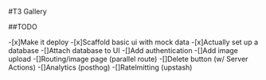 #T3 Gallery

##TODO

-[x]Make it deploy -[x]Scaffold basic ui with mock data -[x]Actually set up a database
-[]Attach database to UI
-[]Add authentication
-[]Add image upload
-[]Routing/image page (parallel route)
-[]Delete button (w/ Server Actions)
-[]Analytics (posthog)
-[]Ratelmitting (upstash)
